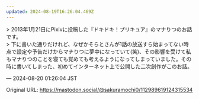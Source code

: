 ```yaml
---
updated: 2024-08-19T16:26:04.469Z
---
```


<p>&gt; 2013年1月21日にPixivに投稿した『ドキドキ！プリキュア』のマナりつのお話です。<br />&gt; 下に書いた通りだけれど、なぜかそらとさんが1話の放送すら始まってない時点で設定や予告だけからマナりつに夢中になっていて(笑)、その影響を受けて私もマナりつのことを寝ても覚めても考えるようになってしまっていました。その時に書いてしまった、初めてインターネット上で公開した二次創作がこのお話。</p>

&mdash; 2024-08-20 01:26:04 JST

Original URL: https://mastodon.social/@sakuramochi0/112989619124315534
